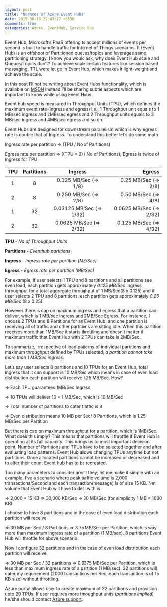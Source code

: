 ```yaml
---
layout: post
title: "Nuances of Azure Event Hubs"
date: 2015-06-18 22:43:27 +0530
comments: true
categories: Azure, EventHub, Service Bus
---
```


Event Hub, Microsoft’s PaaS offering to accept millions of events per second is built to handle traffic for Internet of Things scenarios. It (Event Hub) is an offshoot of Partitioned queues/topics and leverages same partitioning strategy. I know you would ask, why does Event Hub scale and Queues/Topics don’t? To achieve scale certain features like session based messaging, TTL were let go in Event Hub, which makes it light-weight and achieve the scale.

In this post I’ll not be writing about Event Hubs functionality, which is available on [MSDN](http://azure.microsoft.com/en-in/services/event-hubs/) instead I’ll be sharing subtle aspects which are important to know while using Event Hubs.

Event hub speed is measured in Throughput Units (TPU), which defines the maximum event rate (ingress and egress) i.e., 1 Throughput unit equals to 1 MB/sec ingress and 2MB/sec egress and 2 Throughput units equals to 2 MB/sec ingress and 4MB/sec egress and so on.

Event Hubs are designed for downstream parallelism which is why egress rate is double that of Ingress. To understand this better let’s do some math

Ingress rate per partition => (TPU / No of Partitions)

Egress rate per partition => ((TPU * 2) / No of Partitions); Egress is twice of Ingress for TPU

|         TPU  |		Partitions |            Ingress            |          Egress            |
|:------------:|:-----------------:|:-----------------------------:|---------------------------:|
|          1   |        8          |     0.125 MB/Sec (=> 1/8)     |  0.25 MB/Sec (=> 2/8)      |
|          2   |        8          |     0.250 MB/Sec (=> 2/8)     |  0.50 MB/Sec (=> 4/8)      |
|          1   |       32          |     0.03125 MB/Sec (=> 1/32)  |  0.0625 MB/Sec (=> 2/32)   |
|          2   |       32          |     0.0625 MB/Sec (=> 2/32)   |  0.125 MB/Sec (=> 4/32)    |

 **TPU** - _No of Throughput Units_

**Partitions** - _Eventhub partitions_

**Ingress** - _Ingress rate per partition (MB/Sec)_

**Egress** - _Egress rate per partition (MB/Sec)_


For example, if user selects 1 TPU and 8 partitions and all partitions see even load, each partition gets approximately *0.125 MB/Sec* ingress throughput for a total aggregate throughput of 1 MB/Sec(8 x 0.125) and if user selects 2 TPU and 8 partitions, each partition gets approximately *0.25 MB/Sec* (8 x 0.25).

However there is cap on maximum ingress and egress that a partition can deliver, which is 1 MB/sec ingress and 2MB/Sec Egress. For instance, I choose 2 TPUs and 8 Partitions for an Event Hub, and one partition is receiving all of traffic and other partitions are sitting idle. When this partition receives more than 1MB/Sec it starts throttling and doesn’t matter if maximum traffic that Event Hub with 2 TPUs can take is 2MB/Sec.

To summarize, irrespective of load patterns of individual partitions and maximum throughput defined by TPUs selected, *a partition cannot take more than 1 MB/Sec ingress*.

Let’s say user selects 8 partitions and 10 TPUs for an Event Hub; total ingress that it can support is 10 MB/Sec which means in case of even load distribution each partition will receive 1.25 MB/Sec. How?

=> Each TPU guarantees 1MB/Sec Ingress

=> 10 TPUs will deliver 10 * 1 MB/Sec, which is 10 MB/Sec

=> Total number of partitions to cater traffic is 8

=> Even distribution means 10 MB per Sec/ 8 Partitions, which is 1.25 MB/Sec per Partition

But there is cap on maximum throughput for a partition, which is 1MB/Sec. What does this imply? This means that partitions will throttle if Event Hub is operating at its full capacity. This brings us to most important decision point, Number of Partitions and TPUs have to be selected together and after evaluating load patterns. Event Hub allows changing TPUs anytime but not partitions. Once allocated partitions cannot be increased or decreased and to alter their count Event hub has to be recreated.

Too many parameters to consider aren’t they; let me make it simple with an example. I’ve a scenario where peak traffic volume is 2,000 transactions/Second and each transaction(message) is of size 15 KB. Net volume that Event Hub will have to deal with is

=> 2,000 * 15 KB => 30,000 KB/Sec => 30 MB/Sec (for simplicity 1 MB = 1000 KB)

I choose to have 8 partitions and in the case of even load distribution each partition will receive

=> 30 MB per Sec / 8 Partitions => 3.75 MB/Sec per Partition, which is way more than maximum ingress rate of a partition (1 MB/sec). 8 partitions Event Hub will throttle for above scenario.

Now I configure 32 partitions and in the case of even load distribution each partition will receive

=> 30 MB per Sec / 32 partitions => 0.9375 MB/Sec per Partition, which is less than maximum ingress rate of a partition (1 MB/sec). 32 partitions will cater my requirement (2000 transactions per Sec, each transaction is of 15 KB size) without throttling.

Azure portal allows user to create maximum of 32 partitions and provision upto 20 TPUs. If user requires more throughput units (*partitions implied*) he/she should contact [Azure support](http://azure.microsoft.com/en-in/support/options/).